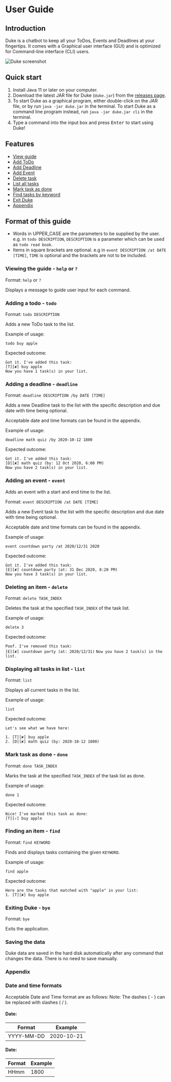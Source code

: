 # User Guide

## Introduction
Duke is a chatbot to keep all your ToDos, Events and Deadlines at your fingertips. It comes with a Graphical user interface (GUI) and is optimized for Command-line interface (CLI) users.

![Duke screenshot](./Ui.png)

## Quick start
1. Install Java 11 or later on your computer.
1. Download the latest JAR file for Duke (`duke.jar`) from the [releases page](https://github.com/jeffreytjs/ip/releases).
1. To start Duke as a graphical program, either double-click on the JAR file, or by run `java -jar duke.jar` in the terminal. 
To start Duke as a command line program instead, run `java -jar duke.jar cli` in the terminal.
1. Type a command into the input box and press <kbd>Enter</kbd> to start using Duke!

## Features 
* [View guide](#viewing-the-guide---help-or-)
* [Add ToDo](#adding-a-todo---todo)
* [Add Deadline](#adding-a-deadline---deadline)
* [Add Event](#adding-an-event---event)
* [Delete task](#deleting-an-item---delete)
* [List all tasks](#displaying-all-tasks-in-list---list)
* [Mark task as done](#mark-task-as-done---done)
* [Find tasks by keyword](#finding-an-item---find)
* [Exit Duke](#exiting-duke---bye)
* [Appendix](#appendix)

## Format of this guide
- Words in UPPER_CASE are the parameters to be supplied by the user.
  e.g. in `todo DESCRIPTION`, `DESCRIPTION` is a parameter which can be used as `todo read book`.
- Items in square brackets are optional.
  e.g in `event DESCRIPTION /at DATE [TIME]`, `TIME` is optional and the brackets are not to be included.

### Viewing the guide - `help` or `?`
Format: `help` or `?`

Displays a message to guide user input for each command.

### Adding a todo - `todo`
Format: `todo DESCRIPTION`

Adds a new ToDo task to the list.

Example of usage:

`todo buy apple`

Expected outcome:

`Got it. I've added this task:`  
`[T][✘] buy apple`  
`Now you have 1 task(s) in your list.`

### Adding a deadline - `deadline`
Format: `deadline DESCRIPTION /by DATE [TIME]`

Adds a new Deadline task to the list with the specific description and due date with time being optional.

Acceptable date and time formats can be found in the appendix.

Example of usage:

`deadline math quiz /by 2020-10-12 1800`

Expected outcome:

`Got it. I've added this task:`  
`[D][✘] math quiz (by: 12 Oct 2020, 6:00 PM)`  
`Now you have 2 task(s) in your list.`

### Adding an event - `event`
Adds an event with a start and end time to the list.

Format: `event DESCRIPTION /at DATE [TIME]`

Adds a new Event task to the list with the specific description and due date with time being optional.

Acceptable date and time formats can be found in the appendix.

Example of usage:

`event countdown party /at 2020/12/31 2020`

Expected outcome:

`Got it. I've added this task:`  
`[E][✘] countdown party (at: 31 Dec 2020, 8:20 PM)`  
`Now you have 3 task(s) in your list.`

### Deleting an item - `delete`
Format: `delete TASK_INDEX`

Deletes the task at the specified `TASK_INDEX` of the task list.

Example of usage:

`delete 3`

Expected outcome:

`Poof. I've removed this task:`  
`[E][✘] countdown party (at: 2020/12/31)`
`Now you have 2 task(s) in the list.`

### Displaying all tasks in list - `list`
Format: `list`

Displays all current tasks in the list.

Example of usage:

`list`

Expected outcome:

`Let's see what we have here:`

`1. [T][✘] buy apple`  
`2. [D][✘] math quiz (by: 2020-10-12 1800)`  

### Mark task as done - `done`
Format: `done TASK_INDEX`

Marks the task at the specified `TASK_INDEX` of the task list as done.

Example of usage:

`done 1`

Expected outcome:

`Nice! I've marked this task as done:`  
`[T][✓] buy apple`

### Finding an item - `find`
Format: `find KEYWORD`

Finds and displays tasks containing the given `KEYWORD`.

Example of usage:

`find apple`

Expected outcome:

`Here are the tasks that matched with "apple" in your list:`  
`1. [T][✘] buy apple` 

### Exiting Duke - `bye`
Format: `bye`

Exits the application.

### Saving the data
Duke data are saved in the hard disk automatically after any command that changes the data. There is no need to save manually.

### Appendix
### Date and time formats
Acceptable Date and Time format are as follows:
Note: The dashes ( - ) can be replaced with slashes ( / ).

#### Date:
| Format | Example |
| ------- | -------- |
| YYYY-MM-DD | 2020-10-21 |

#### Date:
| Format | Example |
| ------ | ------- |
| HHmm | 1800 |
